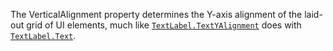 The VerticalAlignment property determines the Y-axis alignment of the
laid-out grid of UI elements, much like [`TextLabel.TextYAlignment`](https://create.roblox.com/docs/reference/engine/classes/TextLabel#TextYAlignment)
does with [`TextLabel.Text`](https://create.roblox.com/docs/reference/engine/classes/TextLabel#Text).